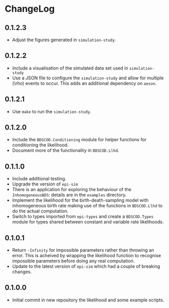 # ChangeLog

## 0.1.2.3

- Adjust the figures generated in `simulation-study`.

## 0.1.2.2

- Include a visualisation of the simulated data set used in `simulation-study`
- Use a JSON file to configure the `simulation-study` and allow for multiple
  \(\rho\) events to occur. This adds an additional dependency on `aeson`.

## 0.1.2.1

- Use `make` to run the `simulation-study`.

## 0.1.2.0

- Include the `BDSCOD.Conditioning` module for helper functions for conditioning
  the likelihood.
- Document more of the functionality in `BDSCOD.Llhd`.

## 0.1.1.0

- Include additional testing.
- Upgrade the version of `epi-sim`
- There is an application for exploring the behaviour of the `InhomogeneousBDS`:
  details are in the `examples` directory.
- Implement the likelihood for the birth-death-sampling model with inhomogeneous
  birth rate making use of the functions in `BDSCOD.Llhd` to do the actual
  computation.
- Switch to types imported from `epi-types` and create a `BDSCOD.Types` module
  for types shared between constant and variable rate likelihoods.

## 0.1.0.1

- Return `-Infinity` for impossible parameters rather than throwing an error.
  This is acheived by wrapping the likelihood function to recognise impossible
  parameters before doing any real computation.
- Update to the latest version of `epi-sim` which had a couple of breaking
  changes.

## 0.1.0.0

- Initial commit in new repository the likelihood and some example scripts.

